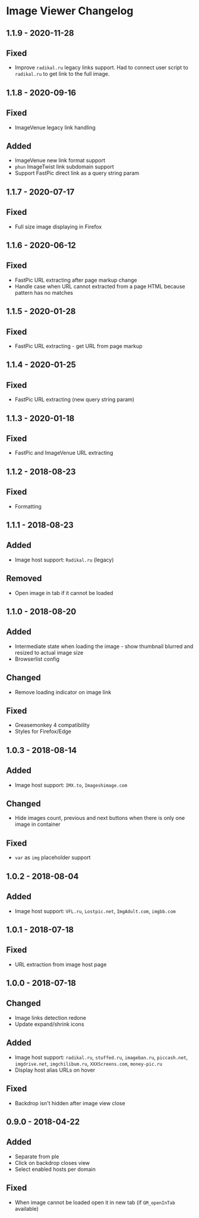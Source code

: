 # Image Viewer Changelog

## 1.1.9 - 2020-11-28

## Fixed

- Improve `radikal.ru` legacy links support. Had to connect user script to `radikal.ru` to get link to the full image.

## 1.1.8 - 2020-09-16

## Fixed

- ImageVenue legacy link handling

## Added

- ImageVenue new link format support
- `phun` ImageTwist link subdomain support
- Support FastPic direct link as a query string param

## 1.1.7 - 2020-07-17

## Fixed

- Full size image displaying in Firefox

## 1.1.6 - 2020-06-12

## Fixed

- FastPic URL extracting after page markup change
- Handle case when URL cannot extracted from a page HTML because pattern has no matches

## 1.1.5 - 2020-01-28

## Fixed

- FastPic URL extracting - get URL from page markup

## 1.1.4 - 2020-01-25

## Fixed

- FastPic URL extracting (new query string param)

## 1.1.3 - 2020-01-18

## Fixed

- FastPic and ImageVenue URL extracting

## 1.1.2 - 2018-08-23

## Fixed

- Formatting

## 1.1.1 - 2018-08-23

## Added

- Image host support: `Radikal.ru` (legacy)

## Removed

- Open image in tab if it cannot be loaded

## 1.1.0 - 2018-08-20

## Added

- Intermediate state when loading the image - show thumbnail blurred and resized to actual image size
- Browserlist config

## Changed

- Remove loading indicator on image link

## Fixed

- Greasemonkey 4 compatibility
- Styles for Firefox/Edge

## 1.0.3 - 2018-08-14

## Added

- Image host support: `IMX.to`, `Imageshimage.com`

## Changed

- Hide images count, previous and next buttons when there is only one image in container

## Fixed

- `var` as `img` placeholder support

## 1.0.2 - 2018-08-04

## Added

- Image host support: `VFL.ru`, `Lostpic.net`, `ImgAdult.com`, `imgbb.com`

## 1.0.1 - 2018-07-18

## Fixed

- URL extraction from image host page

## 1.0.0 - 2018-07-18

## Changed

- Image links detection redone
- Update expand/shrink icons

## Added

- Image host support: `radikal.ru`, `stuffed.ru`, `imageban.ru`, `piccash.net`, `imgdrive.net`, `imgchilibum.ru`, `XXXScreens.com`, `money-pic.ru`
- Display host alias URLs on hover

## Fixed

- Backdrop isn't hidden after image view close

## 0.9.0 - 2018-04-22

## Added

- Separate from ple
- Click on backdrop closes view
- Select enabled hosts per domain

## Fixed

- When image cannot be loaded open it in new tab (if `GM_openInTab` available)
